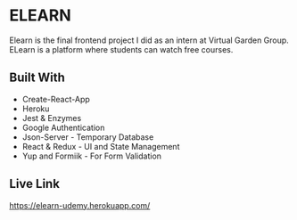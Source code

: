 # ELEARN

Elearn is the final frontend project I did as an intern at Virtual Garden Group. ELearn is a platform where
students can watch free courses.

## Built With

* Create-React-App
* Heroku
* Jest & Enzymes
* Google Authentication
* Json-Server - Temporary Database
* React & Redux - UI and State Management
* Yup and Formiik - For Form Validation

## Live Link

https://elearn-udemy.herokuapp.com/
